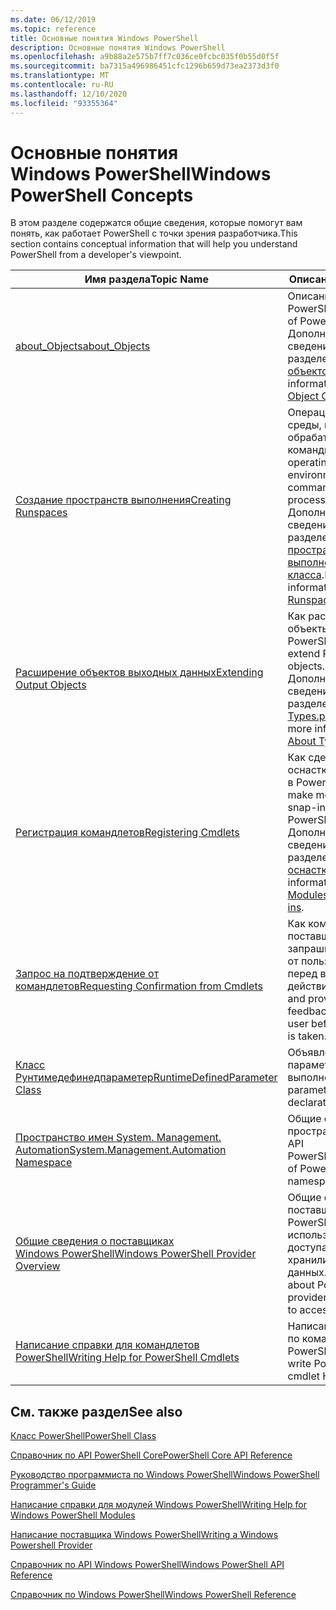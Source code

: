 ```yaml
---
ms.date: 06/12/2019
ms.topic: reference
title: Основные понятия Windows PowerShell
description: Основные понятия Windows PowerShell
ms.openlocfilehash: a9b88a2e575b7ff7c036ce0fcbc035f0b55d0f5f
ms.sourcegitcommit: ba7315a496986451cfc1296b659d73ea2373d3f0
ms.translationtype: MT
ms.contentlocale: ru-RU
ms.lasthandoff: 12/10/2020
ms.locfileid: "93355364"
---
```

# <a name="windows-powershell-concepts"></a><span data-ttu-id="60416-103">Основные понятия Windows PowerShell</span><span class="sxs-lookup"><span data-stu-id="60416-103">Windows PowerShell Concepts</span></span>

<span data-ttu-id="60416-104">В этом разделе содержатся общие сведения, которые помогут вам понять, как работает PowerShell с точки зрения разработчика.</span><span class="sxs-lookup"><span data-stu-id="60416-104">This section contains conceptual information that will help you understand PowerShell from a developer's viewpoint.</span></span>

|<span data-ttu-id="60416-105">Имя раздела</span><span class="sxs-lookup"><span data-stu-id="60416-105">Topic Name</span></span>|<span data-ttu-id="60416-106">Описание</span><span class="sxs-lookup"><span data-stu-id="60416-106">Description</span></span>|
|----------------|-----------------|
|[<span data-ttu-id="60416-107">about_Objects</span><span class="sxs-lookup"><span data-stu-id="60416-107">about_Objects</span></span>](/powershell/module/microsoft.powershell.core/about/about_objects)|<span data-ttu-id="60416-108">Описание объектов PowerShell.</span><span class="sxs-lookup"><span data-stu-id="60416-108">Description of PowerShell objects.</span></span> <span data-ttu-id="60416-109">Дополнительные сведения см. в разделе [о создании объектов](/powershell/module/microsoft.powershell.core/about/about_object_creation) .</span><span class="sxs-lookup"><span data-stu-id="60416-109">For more information, see [About Object Creation](/powershell/module/microsoft.powershell.core/about/about_object_creation)</span></span>|
|[<span data-ttu-id="60416-110">Создание пространств выполнения</span><span class="sxs-lookup"><span data-stu-id="60416-110">Creating Runspaces</span></span>](../hosting/creating-runspaces.md)|<span data-ttu-id="60416-111">Операционные среды, в которых обрабатываются команды.</span><span class="sxs-lookup"><span data-stu-id="60416-111">The operating environments where commands are processed.</span></span> <span data-ttu-id="60416-112">Дополнительные сведения см. в разделе [пространство выполнения класса](/dotnet/api/system.management.automation.runspaces.runspace).</span><span class="sxs-lookup"><span data-stu-id="60416-112">For more information, see [Runspace Class](/dotnet/api/system.management.automation.runspaces.runspace).</span></span>|
|[<span data-ttu-id="60416-113">Расширение объектов выходных данных</span><span class="sxs-lookup"><span data-stu-id="60416-113">Extending Output Objects</span></span>](../cmdlet/extending-output-objects.md)|<span data-ttu-id="60416-114">Как расширять объекты PowerShell.</span><span class="sxs-lookup"><span data-stu-id="60416-114">How to extend PowerShell objects.</span></span> <span data-ttu-id="60416-115">Дополнительные сведения см. в разделе [About Types.ps1XML](/powershell/module/microsoft.powershell.core/about/about_types.ps1xml) .</span><span class="sxs-lookup"><span data-stu-id="60416-115">For more information, see [About Types.ps1xml](/powershell/module/microsoft.powershell.core/about/about_types.ps1xml)</span></span>|
|[<span data-ttu-id="60416-116">Регистрация командлетов</span><span class="sxs-lookup"><span data-stu-id="60416-116">Registering Cmdlets</span></span>](../cmdlet/registering-cmdlets.md)|<span data-ttu-id="60416-117">Как сделать модули и оснастки доступными в PowerShell.</span><span class="sxs-lookup"><span data-stu-id="60416-117">How to make modules and snap-ins available in PowerShell.</span></span> <span data-ttu-id="60416-118">Дополнительные сведения см. в разделе [модули и оснастки](../cmdlet/modules-and-snap-ins.md).</span><span class="sxs-lookup"><span data-stu-id="60416-118">For more information, see [Modules and Snap-ins](../cmdlet/modules-and-snap-ins.md).</span></span>|
|[<span data-ttu-id="60416-119">Запрос на подтверждение от командлетов</span><span class="sxs-lookup"><span data-stu-id="60416-119">Requesting Confirmation from Cmdlets</span></span>](../cmdlet/requesting-confirmation-from-cmdlets.md)|<span data-ttu-id="60416-120">Как командлеты и поставщики запрашивают отзыв от пользователя перед выполнением действия.</span><span class="sxs-lookup"><span data-stu-id="60416-120">How cmdlets and providers request feedback from the user before an action is taken.</span></span>|
|[<span data-ttu-id="60416-121">Класс Рунтимедефинедпараметер</span><span class="sxs-lookup"><span data-stu-id="60416-121">RuntimeDefinedParameter Class</span></span>](/dotnet/api/system.management.automation.runtimedefinedparameter)|<span data-ttu-id="60416-122">Объявления параметров среды выполнения.</span><span class="sxs-lookup"><span data-stu-id="60416-122">Runtime parameter declarations.</span></span>|
|[<span data-ttu-id="60416-123">Пространство имен System. Management. Automation</span><span class="sxs-lookup"><span data-stu-id="60416-123">System.Management.Automation Namespace</span></span>](/dotnet/api/System.Management.Automation)|<span data-ttu-id="60416-124">Общие сведения о пространствах имен API PowerShell.</span><span class="sxs-lookup"><span data-stu-id="60416-124">Overview of PowerShell API namespaces.</span></span>|
|[<span data-ttu-id="60416-125">Общие сведения о поставщиках Windows PowerShell</span><span class="sxs-lookup"><span data-stu-id="60416-125">Windows PowerShell Provider Overview</span></span>](../provider/windows-powershell-provider-overview.md)|<span data-ttu-id="60416-126">Общие сведения о поставщиках PowerShell, которые используются для доступа к хранилищам данных.</span><span class="sxs-lookup"><span data-stu-id="60416-126">Overview about PowerShell providers that are used to access data stores.</span></span>|
|[<span data-ttu-id="60416-127">Написание справки для командлетов PowerShell</span><span class="sxs-lookup"><span data-stu-id="60416-127">Writing Help for PowerShell Cmdlets</span></span>](../help/writing-help-for-windows-powershell-cmdlets.md)|<span data-ttu-id="60416-128">Написание справки по командлетам PowerShell.</span><span class="sxs-lookup"><span data-stu-id="60416-128">How to write PowerShell cmdlet Help.</span></span>|

## <a name="see-also"></a><span data-ttu-id="60416-129">См. также раздел</span><span class="sxs-lookup"><span data-stu-id="60416-129">See also</span></span>

[<span data-ttu-id="60416-130">Класс PowerShell</span><span class="sxs-lookup"><span data-stu-id="60416-130">PowerShell Class</span></span>](/dotnet/api/system.management.automation.powershell)

[<span data-ttu-id="60416-131">Справочник по API PowerShell Core</span><span class="sxs-lookup"><span data-stu-id="60416-131">PowerShell Core API Reference</span></span>](/dotnet/api/?view=pscore-6.2.0&preserve-view=true)

[<span data-ttu-id="60416-132">Руководство программиста по Windows PowerShell</span><span class="sxs-lookup"><span data-stu-id="60416-132">Windows PowerShell Programmer's Guide</span></span>](windows-powershell-programmer-s-guide.md)

[<span data-ttu-id="60416-133">Написание справки для модулей Windows PowerShell</span><span class="sxs-lookup"><span data-stu-id="60416-133">Writing Help for Windows PowerShell Modules</span></span>](../module/writing-help-for-windows-powershell-modules.md)

[<span data-ttu-id="60416-134">Написание поставщика Windows PowerShell</span><span class="sxs-lookup"><span data-stu-id="60416-134">Writing a Windows Powershell Provider</span></span>](../provider/writing-a-windows-powershell-provider.md)

[<span data-ttu-id="60416-135">Справочник по API Windows PowerShell</span><span class="sxs-lookup"><span data-stu-id="60416-135">Windows PowerShell API Reference</span></span>](/dotnet/api/?view=powershellsdk-1.1.0&preserve-view=true)

[<span data-ttu-id="60416-136">Справочник по Windows PowerShell</span><span class="sxs-lookup"><span data-stu-id="60416-136">Windows PowerShell Reference</span></span>](../windows-powershell-reference.md)
